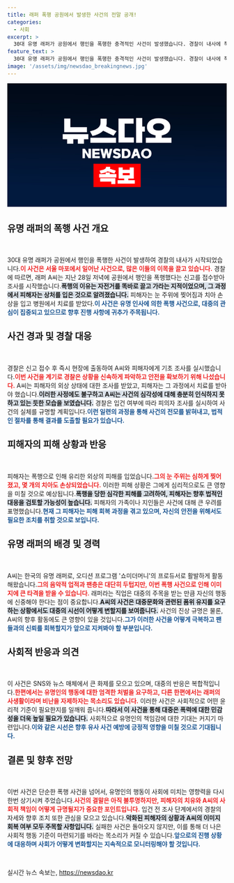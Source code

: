 ```yaml
---
title: 래퍼 폭행 공원에서 발생한 사건의 전말 공개!
categories:
  - 사회
excerpt: >
  30대 유명 래퍼가 공원에서 행인을 폭행한 충격적인 사건이 발생했습니다. 경찰이 내사에 착수했으며, 피해자는 중상을 입었습니다. 과연 래퍼의 진실은 무엇일까요? 궁금증을 자아내는 사건의 전말을 확인하세요!
feature_text: >
  30대 유명 래퍼가 공원에서 행인을 폭행한 충격적인 사건이 발생했습니다. 경찰이 내사에 착수했으며, 피해자는 중상을 입었습니다. 과연 래퍼의 진실은 무엇일까요? 궁금증을 자아내는 사건의 전말을 확인하세요!
image: '/assets/img/newsdao_breakingnews.jpg'
---
```


<p><img src="/assets/img/newsdao_breakingnews.jpg" alt="pcversion 속보" /></p>

<h2 data-ke-size="size26">유명 래퍼의 폭행 사건 개요</h2>

<p data-ke-size="size16">&nbsp;</p>

<p>30대 유명 래퍼가 공원에서 행인을 폭행한 사건이 발생하여 경찰의 내사가 시작되었습니다.<b><span style="color: #ee2323;">이 사건은 서울 마포에서 일어난 사건으로, 많은 이들의 이목을 끌고 있습니다.</span></b> 경찰에 따르면, 래퍼 A씨는 지난 28일 저녁에 공원에서 행인을 폭행했다는 신고를 접수받아 조사를 시작했습니다.<b><span style="background-color: #21538527;">폭행의 이유는 자전거를 똑바로 끌고 가라는 지적이었으며, 그 과정에서 피해자는 상처를 입은 것으로 알려졌습니다.</span></b> 피해자는 눈 주위에 찢어짐과 치아 손상을 입고 병원에서 치료를 받았다.<b><span style="color: #1a5490;">이 사건은 유명 인사에 의한 폭행 사건으로, 대중의 관심이 집중되고 있으므로 향후 진행 사항에 귀추가 주목됩니다.</span></b></p>

<h2 data-ke-size="size26">사건 경과 및 경찰 대응</h2>

<p data-ke-size="size16">&nbsp;</p>

<p>경찰은 신고 접수 후 즉시 현장에 출동하여 A씨와 피해자에게 기초 조사를 실시했습니다.<b><span style="color: #ee2323;">이번 사건을 계기로 경찰은 상황을 신속하게 파악하고 안전을 확보하기 위해 나섰습니다.</span></b> A씨는 피해자의 외상 상태에 대한 조사를 받았고, 피해자는 그 과정에서 치료를 받아야 했습니다.<b><span style="background-color: #21538527;">이러한 사정에도 불구하고 A씨는 사건의 심각성에 대해 충분히 인식하지 못하고 있는 듯한 모습을 보였습니다.</span></b> 경찰은 입건 여부에 따라 피의자 조사를 실시하여 사건의 실체를 규명할 계획입니다.<b><span style="color: #1a5490;">이런 일련의 과정을 통해 사건의 전모를 밝혀내고, 법적인 절차를 통해 결과를 도출할 필요가 있습니다.</span></b></p>

<h2 data-ke-size="size26">피해자의 피해 상황과 반응</h2>

<p data-ke-size="size16">&nbsp;</p>

<p>피해자는 폭행으로 인해 유리한 외상의 피해를 입었습니다.<b><span style="color: #ee2323;">그의 눈 주위는 심하게 찢어졌고, 몇 개의 치아도 손상되었습니다.</span></b> 이러한 피해 상황은 그에게 심리적으로도 큰 영향을 미칠 것으로 예상됩니다.<b><span style="background-color: #21538527;">폭행을 당한 심각한 피해를 고려하여, 피해자는 향후 법적인 대응을 검토할 가능성이 높습니다.</span></b> 피해자의 가족이나 지인들은 사건에 대해 큰 우려를 표명했습니다.<b><span style="color: #1a5490;">현재 그 피해자는 피해 회복 과정을 겪고 있으며, 자신의 안전을 위해서도 필요한 조치를 취할 것으로 보입니다.</span></b></p>

<h2 data-ke-size="size26">유명 래퍼의 배경 및 경력</h2>

<p data-ke-size="size16">&nbsp;</p>

<p>A씨는 한국의 유명 래퍼로, 오디션 프로그램 '쇼미더머니'의 프로듀서로 활발하게 활동해왔습니다.<b><span style="color: #ee2323;">그의 음악적 업적과 팬층은 대단히 두텁지만, 이번 폭행 사건으로 인해 이미지에 큰 타격을 받을 수 있습니다.</span></b> 래퍼라는 직업은 대중의 주목을 받는 만큼 자신의 행동에 신중해야 한다는 점이 중요합니다.<b><span style="background-color: #21538527;">A씨의 사건은 대중문화와 관련된 품위 유지를 요구하는 상황에서도 대중의 시선이 어떻게 변할지를 보여줍니다.</span></b> 사건의 진상 규명은 물론, A씨의 향후 활동에도 큰 영향이 있을 것입니다.<b><span style="color: #1a5490;">그가 이러한 사건을 어떻게 극복하고 팬들과의 신뢰를 회복할지가 앞으로 지켜봐야 할 부분입니다.</span></b></p>

<h2 data-ke-size="size26">사회적 반응과 의견</h2>

<p data-ke-size="size16">&nbsp;</p>

<p>이 사건은 SNS와 뉴스 매체에서 큰 화제를 모으고 있으며, 대중의 반응은 복합적입니다.<b><span style="color: #ee2323;">한편에서는 유명인의 행동에 대한 엄격한 처벌을 요구하고, 다른 한편에서는 래퍼의 사생활이라며 비난을 자제하자는 목소리도 있습니다.</span></b> 이러한 사건은 사회적으로 어떤 윤리적 기준이 필요한지를 일깨워 줍니다.<b><span style="background-color: #21538527;">따라서 이 사건을 통해 대중은 폭력에 대한 민감성을 더욱 높일 필요가 있습니다.</span></b> 사회적으로 유명인의 책임감에 대한 기대는 커지기 마련입니다.<b><span style="color: #1a5490;">이와 같은 시선은 향후 유사 사건 예방에 긍정적 영향을 미칠 것으로 기대됩니다.</span></b></p>

<h2 data-ke-size="size26">결론 및 향후 전망</h2>

<p data-ke-size="size16">&nbsp;</p>

<p>이번 사건은 단순한 폭행 사건을 넘어서, 유명인의 행동이 사회에 미치는 영향력을 다시 한번 상기시켜 주었습니다.<b><span style="color: #ee2323;">사건의 결말은 아직 불투명하지만, 피해자의 치유와 A씨의 사회적 책임이 어떻게 규명될지가 중요한 포인트입니다.</span></b> 입건 전 조사 단계에서의 경찰의 자세와 향후 조치 또한 관심을 모으고 있습니다.<b><span style="background-color: #21538527;">악화된 피해자의 상황과 A씨의 이미지 회복 여부 모두 주목할 사항입니다.</span></b> 실패한 사건은 돌아오지 않지만, 이를 통해 더 나은 사회적 행동 기준이 마련되기를 바라는 목소리가 커질 수 있습니다.<b><span style="color: #1a5490;">앞으로의 진행 상황에 대응하며 사회가 어떻게 변화할지는 지속적으로 모니터링해야 할 것입니다.</span></b></p>

<p data-ke-size="size16">&nbsp;</p>
실시간 뉴스 속보는, <a href="https://newsdao.kr" rel="dofollow">https://newsdao.kr</a>


